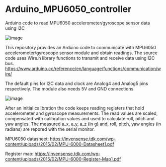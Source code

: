 # Arduino_MPU6050_controller
Arduino code to read MPU6050 accelerometer/gyroscope sensor data using I2C

![image](https://github.com/melihaltun/Arduino_MPU6050_controller/assets/40482921/98147bce-a7b5-4a08-bed1-5d8824a82f93)

This repository provides an Arduino code to communicate with MPU6050 accelerometer/gyroscope sensor module and obtain readings. 
The source code uses Wire.h library functions to transmit and receive data using I2C bus. 
https://www.arduino.cc/reference/en/language/functions/communication/wire/

The default pins for I2C data and clock are Analog4 and Analog5 pins respectively. The module also needs 5V and GND connections

![image](https://github.com/melihaltun/Arduino_MPU6050_controller/assets/40482921/72427624-37e4-4e6a-b9e9-cccf196f2f52)

After an initial calibration the code keeps reading registers that hold accelerometer and gyroscope measurements.
The read values are scaled, compensated with calibration values and used to calculate roll, pitch and yaw angles. 
The measured a_x, a_y, a_z (in g) and, roll, pitch, yaw angles (in radians) are repored with the serial monitor. 

MPU6050 datasheet:
https://invensense.tdk.com/wp-content/uploads/2015/02/MPU-6000-Datasheet1.pdf

Register map:
https://invensense.tdk.com/wp-content/uploads/2015/02/MPU-6000-Register-Map1.pdf
